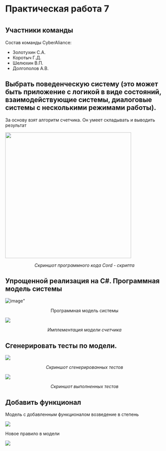 <h1>Практическая работа 7<h1>
<h2>Участники команды</h2>
<p>Состав команды CyberAliance: </p>
<ul>
  <li>Золотухин С.А.</li>
  <li>Коротыч Г.Д.</li>
  <li>Шелюхин В.П.</li>
  <li>Долгополов А.В.</li>
</ul>
<h2>Выбрать поведенческую систему (это может быть приложение с
логикой в виде состояний, взаимодействующие системы,
диалоговые системы с несколькими режимами работы).</h2>
<p>За основу взят алгоритм счетчика. Он умеет складывать и выводить результат</p>

<p><img width="400" src='https://sun9-26.userapi.com/impg/Unghf5iyOYtj1j7UDRbMA25FJZ21ddXxRpUlZg/ERSgtwKkr_4.jpg?size=835x598&quality=96&sign=1bd64767485fe1f63f1ee3cfed1e54f9&type=album'></p>
<p align="center"><i>Скриншот программного кода Cord - скрипта</i></p>

<h2>Упрощенной реализация на С#. Программная модель системы</h2>
  
 ![image](https://user-images.githubusercontent.com/40149230/144032087-93fbc83f-5cfc-4ab0-bb53-8d50cded5e91.png)"
  <p align="center">Программная модель системы</p>
  
<p><img src="https://sun9-14.userapi.com/impg/oHxFlJDA9i-yrgLDvfEVjaguYPJfg4CyM6iVJQ/lXTFllCbuCM.jpg?size=432x432&quality=96&sign=da8c8923115b26e39a5cd607d4417f1c&type=album"></p>
 <p align="center"><i>Имплементация модели счетчика</i></p>

<h2>Сгенерировать тесты по модели.</h2>
<p><img src="https://sun9-76.userapi.com/impg/pr0JH1FmSnSGKMQVe7_E0zZ5BQx0YmUXbC5kuw/f4_j6_1kpkw.jpg?size=816x813&quality=96&sign=ae934362893466d5bed33c1558b94a2c&type=album"></p>
  <p align="center"><i>Скриншот сгенерированных тестов</i></p>

<p><img src="https://sun9-11.userapi.com/impg/Q5J741L4Tx4Zrf7imxfb2F7IPORRMgDB1H_SFQ/LhsAS95aKjA.jpg?size=392x833&quality=96&sign=87e439384e0739c5ffa6c542b03aff36&type=album"></p>
  <p align="center"><i>Скриншот выполненных тестов</i></p>

<h2>Добавить функционал</h2>
  <p>Модель с добавленным функционалом возведение в степень</p>
  <p><img src="https://sun9-13.userapi.com/impg/7w6NHVFK63sPMdEq2nmzibKvGfwpkWTfzDKwEQ/ijgcfLWJg0g.jpg?size=372x160&quality=96&sign=de8574d3f6e6a2208598d553123b0acc&type=album"></p>
  <p>Новое правило в модели</p>
  <p><img src="https://sun9-72.userapi.com/impg/RU1pIVYycdQ2RIWpptuZ-zhg0PScugDlcf5QDQ/kYdyIrxyzQg.jpg?size=482x157&quality=96&sign=f879b337e1747ce14cd1fd7e6adc60f7&type=album"></p>
